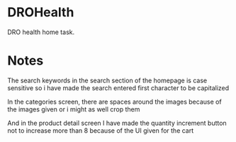 # DROHealth

DRO health home task.

# Notes

The search keywords in the search section of the homepage is case sensitive so i have made the search entered first character to be capitalized

In the categories screen, there are spaces around the images because of the images given or i might as well crop them

And in the product detail screen I have made the quantity increment button not to increase more than 8 because of the UI given for the cart
